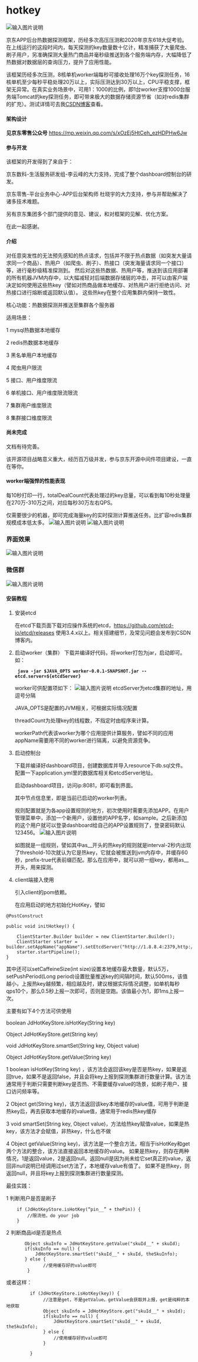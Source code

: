 # hotkey
![输入图片说明](https://images.gitee.com/uploads/images/2020/0616/105737_e5b876cd_303698.png "redis热key探测及缓存到JVM (1).png")

京东APP后台热数据探测框架，历经多次高压压测和2020年京东618大促考验。在上线运行的这段时间内，每天探测的key数量数十亿计，精准捕获了大量爬虫、刷子用户，另准确探测大量热门商品并毫秒级推送到各个服务端内存，大幅降低了热数据对数据层的查询压力，提升了应用性能。

该框架历经多次压测，8核单机worker端每秒可接收处理16万个key探测任务，16核单机至少每秒平稳处理20万以上，实际压测达到30万以上，CPU平稳支撑，框架无异常。在真实业务场景中，可用1：1000的比例，即1台worker支撑1000台服务端Tomcat的key探测任务，即可带来极大的数据存储资源节省（如对redis集群的扩充）。测试详情可去我[CSDN博客](https://blog.csdn.net/tianyaleixiaowu)查看。

#### 架构设计
 **见京东零售公众号** 
https://mp.weixin.qq.com/s/xOzEj5HtCeh_ezHDPHw6Jw

#### 参与开发
该框架的开发得到了来自于：

京东数科-生活服务研发组-李云峰的大力支持，完成了整个dashboard控制台的研发。

京东零售-平台业务中心-APP后台架构师 杜晓宇的大力支持，参与并帮助解决了诸多技术难题。

另有京东集团多个部门提供的意见、建议，和对框架的见解、优化方案。

在此一起感谢。

#### 介绍
对任意突发性的无法预先感知的热点请求，包括并不限于热点数据（如突发大量请求同一个商品）、热用户（如爬虫、刷子）、热接口（突发海量请求同一个接口）等，进行毫秒级精准探测到。
然后对这些热数据、热用户等，推送到该应用部署的所有机器JVM内存中，以大幅减轻对后端数据存储层的冲击，并可以由客户端决定如何使用这些热key（譬如对热商品做本地缓存、对热用户进行拒绝访问、对热接口进行熔断或返回默认值）。
这些热key在整个应用集群内保持一致性。

核心功能：热数据探测并推送至集群各个服务器

适用场景：

1 mysql热数据本地缓存

2 redis热数据本地缓存

3 黑名单用户本地缓存

4 爬虫用户限流

5 接口、用户维度限流

6 单机接口、用户维度限流限流

7 集群用户维度限流

8 集群接口维度限流


#### 尚未完成
文档有待完善。


该开源项目战略意义重大，经历百万级并发，参与京东开源中间件项目建设，一直在等你。

#### worker端强悍的性能表现
每10秒打印一行，totalDealCount代表处理过的key总量，可以看到每10秒处理量在270万-310万之间，对应每秒30万左右QPS。

仅需要很少的机器，即可完成海量key的实时探测计算推送任务。比扩容redis集群规模成本低太多。
![输入图片说明](https://images.gitee.com/uploads/images/2020/0611/152336_78597937_303698.png "屏幕截图.png")
![输入图片说明](https://images.gitee.com/uploads/images/2020/0611/152249_4ac01178_303698.png "屏幕截图.png")


### 界面效果
![输入图片说明](https://images.gitee.com/uploads/images/2020/0622/163805_0aa68d4b_303698.png "屏幕截图.png")
### 微信群
![输入图片说明](https://images.gitee.com/uploads/images/2020/0629/095135_4d6846df_303698.jpeg "WechatIMG157.jpeg")


#### 安装教程

1.  安装etcd

    在etcd下载页面下载对应操作系统的etcd，https://github.com/etcd-io/etcd/releases 使用3.4.x以上。相关搭建细节，及常见问题会发布到CSDN博客内。

2.  启动worker（集群）
    下载并编译好代码，将worker打包为jar，启动即可。如：

     **` java -jar $JAVA_OPTS worker-0.0.1-SNAPSHOT.jar --etcd.server=${etcdServer}`** 

    worker可供配置项如下：
![输入图片说明](https://images.gitee.com/uploads/images/2020/0622/164514_c57d740a_303698.png "屏幕截图.png")
    etcdServer为etcd集群的地址，用逗号分隔

    JAVA_OPTS是配置的JVM相关，可根据实际情况配置

    threadCount为处理key的线程数，不指定时由程序来计算。

    workerPath代表该worker为哪个应用提供计算服务，譬如不同的应用appName需要用不同的worker进行隔离，以避免资源竞争。

3.  启动控制台
    
    下载并编译好dashboard项目，创建数据库并导入resource下db.sql文件。 配置一下application.yml里的数据库相关和etcdServer地址。

    启动dashboard项目，访问ip:8081，即可看到界面。

    其中节点信息里，即是当前已启动的worker列表。

    规则配置就是为各app设置规则的地方，初次使用时需要先添加APP。在用户管理菜单中，添加一个新用户，设置他的APP名字，如sample。之后新添加的这个用户就可以登录dashboard给自己的APP设置规则了，登录密码默认123456。
![输入图片说明](https://images.gitee.com/uploads/images/2020/0622/175255_e1b05b4c_303698.png "屏幕截图.png")

    如图就是一组规则，譬如其中as__开头的热key的规则就是interval-2秒内出现了threshold-10次就认为它是热key，它就会被推送到jvm内存中，并缓存60秒，prefix-true代表前缀匹配。那么在应用中，就可以把一组key，都用as__开头，用来探测。

4.  client端接入使用

    引入client的pom依赖。

    在应用启动的地方初始化HotKey，譬如

```
@PostConstruct

public void initHotkey() {

    ClientStarter.Builder builder = new ClientStarter.Builder();
    ClientStarter starter = builder.setAppName("appName").setEtcdServer("http://1.8.8.4:2379,http://1.1.4.4:2379,http://1.1.1.1:2379").build();
    starter.startPipeline();
}
```
其中还可以setCaffeineSize(int size)设置本地缓存最大数量，默认5万，setPushPeriod(Long period)设置批量推送key的间隔时间，默认500ms，该值越小，上报热key越频繁，相应越及时，建议根据实际情况调整，如单机每秒qps10个，那么0.5秒上报一次即可，否则是空跑。该值最小为1，即1ms上报一次。

主要有如下4个方法可供使用

boolean JdHotKeyStore.isHotKey(String key)

Object JdHotKeyStore.get(String key)

void JdHotKeyStore.smartSet(String key, Object value) 

Object JdHotKeyStore.getValue(String key)



1 boolean isHotKey(String key) ，该方法会返回该key是否是热key，如果是返回true，如果不是返回false，并且会将key上报到探测集群进行数量计算。该方法通常用于判断只需要判断key是否热、不需要缓存value的场景，如刷子用户、接口访问频率等。

2 Object get(String key)，该方法返回该key本地缓存的value值，可用于判断是热key后，再去获取本地缓存的value值，通常用于redis热key缓存

3 void smartSet(String key, Object value)，方法给热key赋值value，如果是热key，该方法才会赋值，非热key，什么也不做

4 Object getValue(String key)，该方法是一个整合方法，相当于isHotKey和get两个方法的整合，该方法直接返回本地缓存的value。
如果是热key，则存在两种情况，1是返回value，2是返回null。返回null是因为尚未给它set真正的value，返回非null说明已经调用过set方法了，本地缓存value有值了。
如果不是热key，则返回null，并且将key上报到探测集群进行数量探测。


最佳实践：

1 判断用户是否是刷子

        if (JdHotKeyStore.isHotKey(“pin__” + thePin)) {
            //限流他，do your job
        } 
2 判断商品id是否是热点
     

           Object skuInfo = JdHotKeyStore.getValue("skuId__" + skuId);
           if(skuInfo == null) {
               JdHotKeyStore.smartSet("skuId__" + skuId, theSkuInfo);
           } else {
                  //使用缓存好的value即可
            }

   或者这样：

         

             if (JdHotKeyStore.isHotKey(key)) {
                  //注意是get，不是getValue。getValue会获取并上报，get是纯粹的本地获取
                  Object skuInfo = JdHotKeyStore.get("skuId__" + skuId);
                  if(skuInfo == null) {
                      JdHotKeyStore.smartSet("skuId__" + skuId, theSkuInfo);
                  } else {
                      //使用缓存好的value即可
                  }

             }



